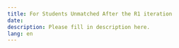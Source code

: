 ```yaml
---
title: For Students Unmatched After the R1 iteration
date:
description: Please fill in description here.
lang: en
---
```

